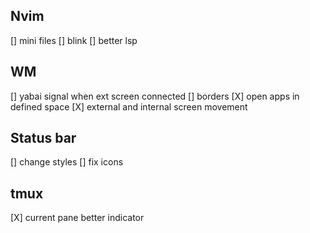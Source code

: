 ## Nvim

[] mini files
[] blink
[] better lsp

## WM

[] yabai signal when ext screen connected
[] borders
[X] open apps in defined space
[X] external and internal screen movement

## Status bar

[] change styles
[] fix icons

## tmux

[X] current pane better indicator
